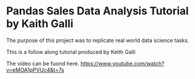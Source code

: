 # Pandas Sales Data Analysis Tutorial by Kaith Galli  

The purpose of this project was to replicate real world data science tasks. 

This is a follow along tutorial produced by Keith Galli

The video can be fuond here. https://www.youtube.com/watch?v=eMOA1pPVUc4&t=7s

